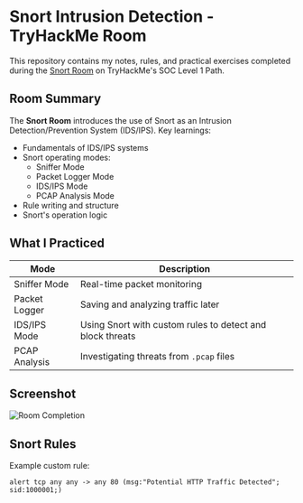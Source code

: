 # Snort Intrusion Detection - TryHackMe Room

This repository contains my notes, rules, and practical exercises completed during the [Snort Room](https://tryhackme.com/room/snort) on TryHackMe's SOC Level 1 Path.

## Room Summary

The **Snort Room** introduces the use of Snort as an Intrusion Detection/Prevention System (IDS/IPS). Key learnings:

- Fundamentals of IDS/IPS systems
- Snort operating modes:
  - Sniffer Mode
  - Packet Logger Mode
  - IDS/IPS Mode
  - PCAP Analysis Mode
- Rule writing and structure
- Snort's operation logic

## What I Practiced

| Mode              | Description |
|------------------|-------------|
| Sniffer Mode     | Real-time packet monitoring |
| Packet Logger    | Saving and analyzing traffic later |
| IDS/IPS Mode     | Using Snort with custom rules to detect and block threats |
| PCAP Analysis    | Investigating threats from `.pcap` files |

## Screenshot
![Room Completion]()

## Snort Rules
Example custom rule:
```snort
alert tcp any any -> any 80 (msg:"Potential HTTP Traffic Detected"; sid:1000001;)
